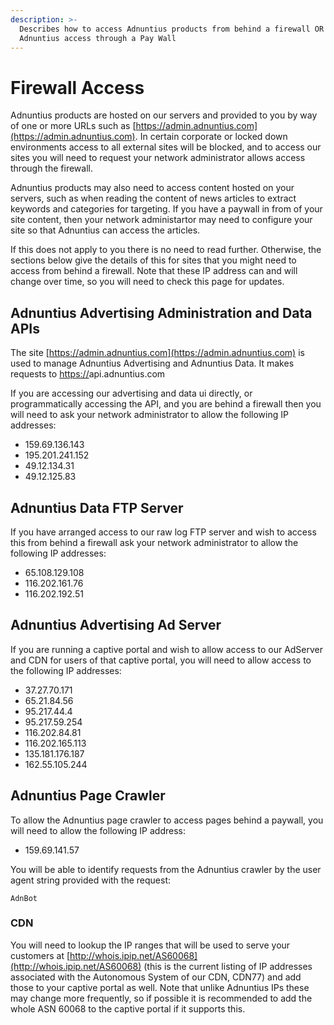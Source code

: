 ```yaml
---
description: >-
  Describes how to access Adnuntius products from behind a firewall OR allow
  Adnuntius access through a Pay Wall
---
```


# Firewall Access

Adnuntius products are hosted on our servers and provided to you by way of one or more URLs such as [https://admin.adnuntius.com](https://admin.adnuntius.com). In certain corporate or locked down environments access to all external sites will be blocked, and to access our sites you will need to request your network administrator allows access through the firewall.

Adnuntius products may also need to access content hosted on your servers, such as when reading the content of news articles to extract keywords and categories for targeting. If you have a paywall in from of your site content, then your network administartor may need to configure your site so that Adnuntius can access the articles.

If this does not apply to you there is no need to read further. Otherwise, the sections below give the details of this for sites that you might need to access from behind a firewall. Note that these IP address can and will change over time, so you will need to check this page for updates.

## Adnuntius Advertising Administration and Data APIs

The site [https://admin.adnuntius.com](https://admin.adnuntius.com) is used to manage Adnuntius Advertising and Adnuntius Data. It makes requests to [https://](https://admin.adnuntius.com)api.adnuntius.com

If you are accessing our advertising and data ui directly, or programmatically accessing the API, and you are behind a firewall then you will need to ask your network administrator to allow the following IP addresses:

* 159.69.136.143
* 195.201.241.152
* 49.12.134.31
* 49.12.125.83

## Adnuntius Data FTP Server

If you have arranged access to our raw log FTP server and wish to access this from behind a firewall ask your network administrator to allow the following IP addresses:

* 65.108.129.108
* 116.202.161.76
* 116.202.192.51

## Adnuntius Advertising Ad Server

If you are running a captive portal and wish to allow access to our AdServer and CDN for users of that captive portal, you will need to allow access to the following IP addresses:

* 37.27.70.171
* 65.21.84.56
* 95.217.44.4
* 95.217.59.254
* 116.202.84.81
* 116.202.165.113
* 135.181.176.187
* 162.55.105.244

## Adnuntius Page Crawler

To allow the Adnuntius page crawler to access pages behind a paywall, you will need to allow the following IP address:

* 159.69.141.57

You will be able to identify requests from the Adnuntius crawler by the user agent string provided with the request:

`AdnBot`

### CDN

You will need to lookup the IP ranges that will be used to serve your customers at [http://whois.ipip.net/AS60068](http://whois.ipip.net/AS60068) (this is the current listing of IP addresses associated with the Autonomous System of our CDN, CDN77) and add those to your captive portal as well. Note that unlike Adnuntius IPs these may change more frequently, so if possible it is recommended to add the whole ASN 60068 to the captive portal if it supports this.
